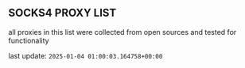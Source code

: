 ## SOCKS4 PROXY LIST

all proxies in this list were collected from open sources and tested for functionality

last update: `2025-01-04 01:00:03.164758+00:00`
